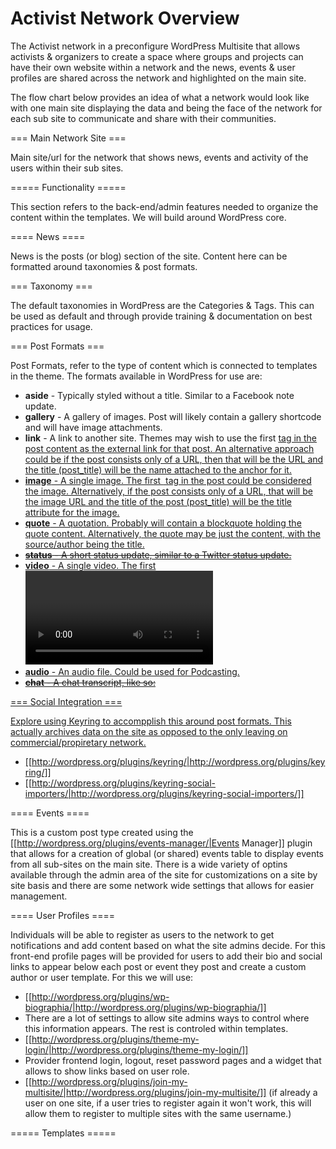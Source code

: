 Activist Network Overview
=========


The Activist network in a preconfigure WordPress Multisite that allows activists & organizers to create a space where groups and projects can have their own website within a network and the news, events & user profiles are shared across the network and highlighted on the main site.


The flow chart below provides an idea of what a network would look like with one main site displaying the data and being the face of the network for each sub site to communicate and share with their communities.


=== Main Network Site ===

Main site/url for the network that shows news, events and activity of the users within their sub sites. 



===== Functionality =====


This section refers to the back-end/admin features needed to organize the content within the templates. We will build around WordPress core.


==== News ====


News is the posts (or blog) section of the site. Content here can be formatted around taxonomies & post formats.


=== Taxonomy ===


The default taxonomies in WordPress are the Categories & Tags. This can be used as default and through provide training & documentation on best practices for usage.


=== Post Formats ===


Post Formats, refer to the type of content which is connected to templates in the theme. The formats available in WordPress for use are:


* **aside**  - Typically styled without a title. Similar to a Facebook note update.
* **gallery**  - A gallery of images. Post will likely contain a gallery shortcode and will have image attachments.
* **link**  - A link to another site. Themes may wish to use the first <a href=””> tag in the post content as the external link for that post. An alternative approach could be if the post consists only of a URL, then that will be the URL and the title (post_title) will be the name attached to the anchor for it.
* **image**  - A single image. The first <img /> tag in the post could be considered the image. Alternatively, if the post consists only of a URL, that will be the image URL and the title of the post (post_title) will be the title attribute for the image.
* **quote**  - A quotation. Probably will contain a blockquote holding the quote content. Alternatively, the quote may be just the content, with the source/author being the title.
* <del>**status**  - A short status update, similar to a Twitter status update.</del>
* **video**  - A single video. The first <video /> tag or object/embed in the post content could be considered the video. Alternatively, if the post consists only of a URL, that will be the video URL. May also contain the video as an attachment to the post, if video support is enabled on the blog (like via a plugin).
* **audio**  - An audio file. Could be used for Podcasting.
* <del>**chat**  - A chat transcript, like so:</del> 


=== Social Integration ===


Explore using Keyring to accompplish this around post formats. This actually archives data on the site as opposed to the only leaving on commercial/propiretary network.


* [[http://wordpress.org/plugins/keyring/|http://wordpress.org/plugins/keyring/]]
* [[http://wordpress.org/plugins/keyring-social-importers/|http://wordpress.org/plugins/keyring-social-importers/]]


==== Events ====


This is a custom post type created using the [[http://wordpress.org/plugins/events-manager/|Events Manager]] plugin that allows for a creation of global (or shared) events table to display events from all sub-sites on the main site. There is a wide variety of optins available through the admin area of the site for customizations on a site by site basis and there are some network wide settings that allows for easier management.


==== User Profiles ====


Individuals will be able to register as users to the network to get notifications and add content based on what the site admins decide. For this front-end profile pages will be provided for users to add their bio and social links to appear below each post or event they post and create a custom author or user template. For this we will use:


*  [[http://wordpress.org/plugins/wp-biographia/|http://wordpress.org/plugins/wp-biographia/]]
  * There are a lot of settings to allow site admins ways to control where this information appears. The rest is controled within templates.
*  [[http://wordpress.org/plugins/theme-my-login/|http://wordpress.org/plugins/theme-my-login/]]
  * Provider frontend login, logout, reset password pages and a widget that allows to show links based on user role.
* [[http://wordpress.org/plugins/join-my-multisite/|http://wordpress.org/plugins/join-my-multisite/]] (if already a user on one site, if a user tries to register again it won't work, this will allow them to register to multiple sites with the same username.)


===== Templates =====
